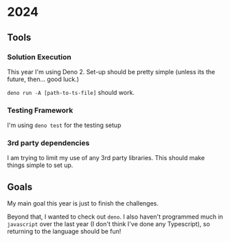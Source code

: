 # 2024


## Tools

### Solution Execution

This year I'm using Deno 2. Set-up should be pretty simple (unless its the future, then... good luck.)

`deno run -A [path-to-ts-file]` should work.

### Testing Framework

I'm using `deno test` for the testing setup

### 3rd party dependencies

I am trying to limit my use of any 3rd party libraries. This should make things simple to set up.

## Goals

My main goal this year is just to finish the challenges.

Beyond that, I wanted to check out `deno`. I also haven't programmed much in `javascript` over the last year (I don't think I've done any Typescript), so returning to the language should be fun!
